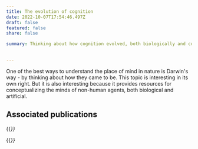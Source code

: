 ```yaml
---
title: The evolution of cognition
date: 2022-10-07T17:54:46.497Z
draft: false
featured: false
share: false

summary: Thinking about how cognition evolved, both biologically and culturally, can help us understand what minds are.

 
---
```

One of the best ways to understand the place of mind in nature is Darwin's way - by thinking about how they came to be. This topic is interesting in its own right. But it is also interesting because it provides resources for conceptualizing the minds of non-human agents, both biological and artificial.

## Associated publications

{{<cite page="/publication/neuralreuse" view="3" >}}

{{<cite page="/publication/mendingwall" view="3" >}}
